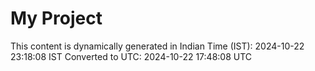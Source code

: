 # My Project

This content is dynamically generated in Indian Time (IST): 2024-10-22 23:18:08 IST
Converted to UTC: 2024-10-22 17:48:08 UTC
